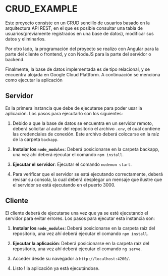 # CRUD_EXAMPLE

Este proyecto consiste en un CRUD sencillo de usuarios basado en la arquitectura API REST, en el que es posible consultar una tabla de usuarios(previamente registrados en una base de datos), modificar sus datos y eliminarlos. 

Por otro lado, la programación del proyecto se realizo con Angular para la parte del cliente o frontend, y con NodeJS para la parte del servidor o backend.

Finalmente, la base de datos implementada es de tipo relacional, y se encuentra alojada en Google Cloud Plattform. A continuación se menciona como ejecutar la aplicación

## Servidor

Es la primera instancia que debe de ejecutarse para poder usar la aplicación. Los pasos para ejecutarlo son los siguientes:

  1. Debido a que la base de datos se encuentra en un servidor remoto, deberá solicitar al autor del repositorio el archivo `.env`, el cual contiene las credenciales de conexión. Este archivo deberá colocarse en la raíz de la carpeta `backapp`.
 
  2. **Instalar los `node_modules`**: Deberá posicionarse en la carpeta backapp, una vez ahí deberá ejecutar el comando `npm install`.

  3. **Ejecutar el servidor**: Ejecutar el comando `nodemon start`.

  4. Para verificar que el servidor se está ejecutando correctamente, deberá revisar su consola, la cual deberá desplegar un mensaje que ilustre que el servidor se está ejecutando en el puerto 3000.

## Cliente

El cliente deberá de ejecutarse una vez que ya se esté ejecutando el servidor para evitar errores. Los pasos para ejecutar esta instancia son:

  1. **Instalar los `node_modules`**: Deberá posicionarse en la carpeta raíz del repositorio, una vez ahí deberá ejecutar el comando `npm install`.

  2. **Ejecutar la aplicación**: Deberá posicionarse en la carpeta raíz del repositorio, una vez ahí deberá ejecutar el comando `ng serve`.

  3. Acceder desde su navegador a `http://localhost:4200/`.

  4. Listo ! la aplicación ya está ejecutándose.
